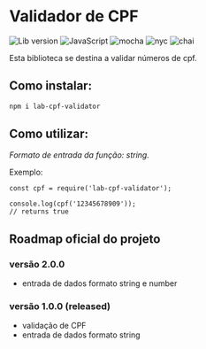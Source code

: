 # Validador de CPF

![Lib version](https://img.shields.io/badge/lib-v1.0.3-blue.svg) 
![JavaScript](https://img.shields.io/badge/-JavaScript-yellow.svg) 
![mocha](https://img.shields.io/badge/-mocha-yellowgreen.svg)
![nyc](https://img.shields.io/badge/-nyc-brightgreen.svg)
![chai](https://img.shields.io/badge/-chai-orange.svg)

Esta biblioteca se destina a validar números de cpf.

## Como instalar:

```bash
npm i lab-cpf-validator
```

## Como utilizar:
*Formato de entrada da função: string.*

Exemplo:

```node
const cpf = require('lab-cpf-validator');

console.log(cpf('12345678909'));
// returns true
```

## Roadmap oficial do projeto

### versão 2.0.0
* entrada de dados formato string e number

### versão 1.0.0 (released)
* validação de CPF
* entrada de dados formato string